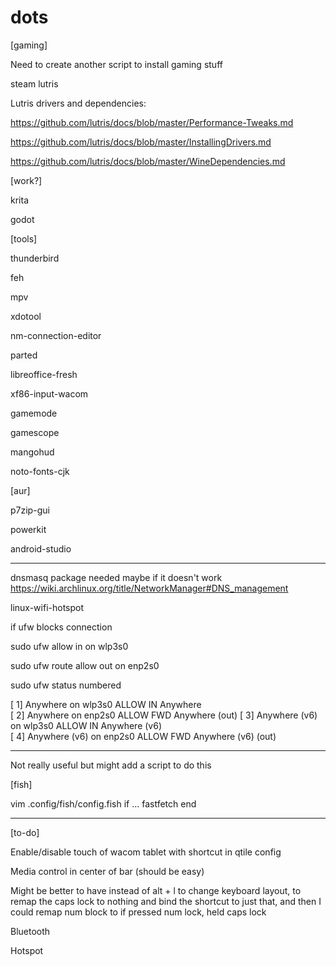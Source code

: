 # dots

[gaming]

Need to create another script to install gaming stuff

steam lutris

Lutris drivers and dependencies:

https://github.com/lutris/docs/blob/master/Performance-Tweaks.md

https://github.com/lutris/docs/blob/master/InstallingDrivers.md

https://github.com/lutris/docs/blob/master/WineDependencies.md

[work?]

krita

godot

[tools]

thunderbird

feh

mpv

xdotool

nm-connection-editor

parted

libreoffice-fresh

xf86-input-wacom

gamemode

gamescope

mangohud

noto-fonts-cjk

[aur]

p7zip-gui

powerkit

android-studio

---

dnsmasq package needed maybe if it doesn't work
https://wiki.archlinux.org/title/NetworkManager#DNS_management

linux-wifi-hotspot

if ufw blocks connection

sudo ufw allow in on wlp3s0

sudo ufw route allow out on enp2s0

sudo ufw status numbered

[ 1] Anywhere on wlp3s0         ALLOW IN    Anywhere                  
[ 2] Anywhere on enp2s0         ALLOW FWD   Anywhere                   (out)
[ 3] Anywhere (v6) on wlp3s0    ALLOW IN    Anywhere (v6)             
[ 4] Anywhere (v6) on enp2s0    ALLOW FWD   Anywhere (v6)              (out)

---

Not really useful but might add a script to do this

[fish]

vim .config/fish/config.fish
if ...
	fastfetch
end

---

[to-do]

Enable/disable touch of wacom tablet with shortcut in qtile config

Media control in center of bar (should be easy)

Might be better to have instead of alt + l to change keyboard layout, to remap the caps lock to nothing and bind the shortcut to just that,
and then I could remap num block to if pressed num lock, held caps lock

Bluetooth

Hotspot

